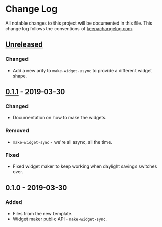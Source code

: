# Change Log
All notable changes to this project will be documented in this file. This change log follows the conventions of [keepachangelog.com](http://keepachangelog.com/).

## [Unreleased]
### Changed
- Add a new arity to `make-widget-async` to provide a different widget shape.

## [0.1.1] - 2019-03-30
### Changed
- Documentation on how to make the widgets.

### Removed
- `make-widget-sync` - we're all async, all the time.

### Fixed
- Fixed widget maker to keep working when daylight savings switches over.

## 0.1.0 - 2019-03-30
### Added
- Files from the new template.
- Widget maker public API - `make-widget-sync`.

[Unreleased]: https://github.com/your-name/subanagram-finder/compare/0.1.1...HEAD
[0.1.1]: https://github.com/your-name/subanagram-finder/compare/0.1.0...0.1.1
